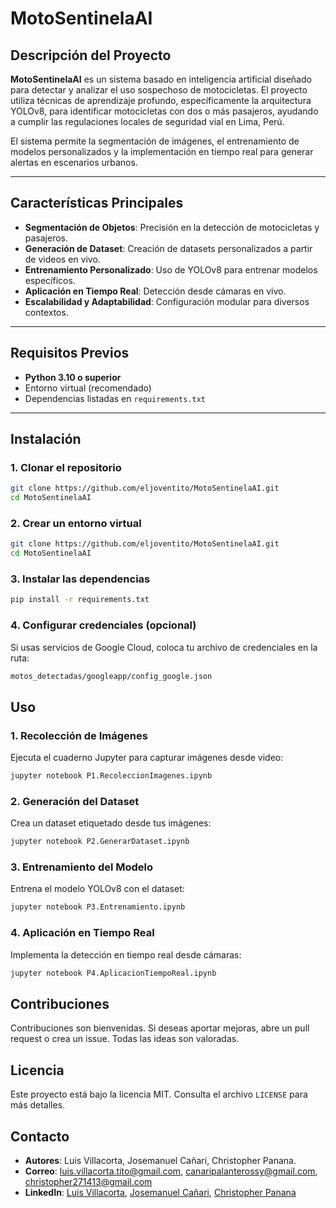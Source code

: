 # MotoSentinelaAI

## Descripción del Proyecto
**MotoSentinelaAI** es un sistema basado en inteligencia artificial diseñado para detectar y analizar el uso sospechoso de motocicletas. El proyecto utiliza técnicas de aprendizaje profundo, específicamente la arquitectura YOLOv8, para identificar motocicletas con dos o más pasajeros, ayudando a cumplir las regulaciones locales de seguridad vial en Lima, Perú.

El sistema permite la segmentación de imágenes, el entrenamiento de modelos personalizados y la implementación en tiempo real para generar alertas en escenarios urbanos.

---

## Características Principales
- **Segmentación de Objetos**: Precisión en la detección de motocicletas y pasajeros.
- **Generación de Dataset**: Creación de datasets personalizados a partir de videos en vivo.
- **Entrenamiento Personalizado**: Uso de YOLOv8 para entrenar modelos específicos.
- **Aplicación en Tiempo Real**: Detección desde cámaras en vivo.
- **Escalabilidad y Adaptabilidad**: Configuración modular para diversos contextos.

---

## Requisitos Previos
- **Python 3.10 o superior**
- Entorno virtual (recomendado)
- Dependencias listadas en `requirements.txt`

---

## Instalación

### 1. Clonar el repositorio
```bash
git clone https://github.com/eljoventito/MotoSentinelaAI.git
cd MotoSentinelaAI
```

### 2. Crear un entorno virtual
```bash
git clone https://github.com/eljoventito/MotoSentinelaAI.git
cd MotoSentinelaAI
```

### 3. Instalar las dependencias
```bash
pip install -r requirements.txt
```

### 4. Configurar credenciales (opcional)
Si usas servicios de Google Cloud, coloca tu archivo de credenciales en la ruta:
```bash
motos_detectadas/googleapp/config_google.json
```
## Uso

### 1. Recolección de Imágenes

Ejecuta el cuaderno Jupyter para capturar imágenes desde video:
```bash
jupyter notebook P1.RecoleccionImagenes.ipynb
```
### 2. Generación del Dataset

Crea un dataset etiquetado desde tus imágenes:
```bash
jupyter notebook P2.GenerarDataset.ipynb
```
### 3. Entrenamiento del Modelo

Entrena el modelo YOLOv8 con el dataset:
```bash
jupyter notebook P3.Entrenamiento.ipynb
```

### 4. Aplicación en Tiempo Real

Implementa la detección en tiempo real desde cámaras:
```bash
jupyter notebook P4.AplicacionTiempoReal.ipynb
```


## Contribuciones

Contribuciones son bienvenidas. Si deseas aportar mejoras, abre un pull request o crea un issue. Todas las ideas son valoradas.

## Licencia

Este proyecto está bajo la licencia MIT. Consulta el archivo `LICENSE` para más detalles.

## Contacto

- **Autores**: Luis Villacorta, Josemanuel Cañari, Christopher Panana. 
- **Correo**: luis.villacorta.tito@gmail.com, canaripalanterossy@gmail.com, christopher271413@gmail.com
- **LinkedIn**: [Luis Villacorta](https://www.linkedin.com/in/luisvillacorta/), [Josemanuel Cañari](https://www.linkedin.com/in/josemanuel-ca%C3%B1ari-palante-015504251/), [Christopher Panana](https://www.linkedin.com/in/christopher-panana-estadistico/)
